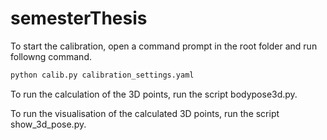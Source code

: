 # semesterThesis

To start the calibration, open a command prompt in the root folder and run followng command.
```python
python calib.py calibration_settings.yaml
```

To run the calculation of the 3D points, run the script bodypose3d.py.

To run the visualisation of the calculated 3D points, run the script show_3d_pose.py.
